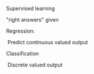 Supervised learning

"right answers" given



Regression: 

​	Predict continuous valued output

Classification

​	Discrete valued output